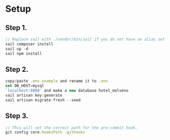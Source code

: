 # Setup

## Step 1.

```js
// Replace sail with ./vendor/bin/sail if you do not have an alias set up.
sail composer install
sail up -d
sail npm install
```

## Step 2.

```js
copy/paste .env.example and rename it to .env
set DB_HOST=mysql
`localhost:8080` and make a new database hotel_molveno
sail artisan key:generate
sail artisan migrate:fresh --seed
```

## Step 3.

```js
// This will set the correct path for the pre-commit hook.
git config core.hooksPath .githooks
```
